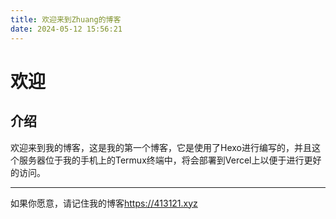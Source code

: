 ```yaml
---
title: 欢迎来到Zhuang的博客
date: 2024-05-12 15:56:21
---
```

# **欢迎**
## 介绍
欢迎来到我的博客，这是我的第一个博客，它是使用了Hexo进行编写的，并且这个服务器位于我的手机上的Termux终端中，将会部署到Vercel上以便于进行更好的访问。
***
如果你愿意，请记住我的博客<https://413121.xyz>
